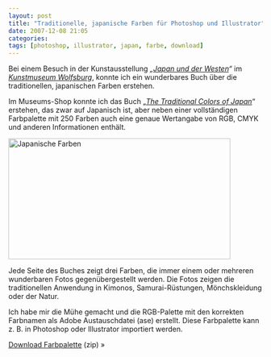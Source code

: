 ```yaml
---
layout: post
title: "Traditionelle, japanische Farben für Photoshop und Illustrator"
date: 2007-12-08 21:05
categories:
tags: [photoshop, illustrator, japan, farbe, download]
---
```


Bei einem Besuch in der Kunstausstellung *„[Japan und der Westen](http://www.kunstmuseum-wolfsburg.de/2007/japanandthewest/ "Kunstmuseum-Wolfsburg")“* im *[Kunstmuseum Wolfsburg](http://www.kunstmuseum-wolfsburg.de/ "Kunstmuseum-Wolfsburg")*, konnte ich ein wunderbares Buch über die traditionellen, japanischen Farben erstehen.

<!-- more -->

Im Museums-Shop konnte ich das Buch „*<a href="http://www.amazon.de/gp/product/4894445786?ie=UTF8&tag=kogakurede-21&linkCode=as2&camp=1638&creative=6742&creativeASIN=4894445786">The Traditional Colors of Japan</a>*“ erstehen, das zwar auf Japanisch ist, aber neben einer vollständigen Farbpalette mit 250 Farben auch eine genaue Wertangabe von RGB, CMYK und anderen Informationen enthält.

<img src="/images/japanische-farben.png" width="440" height="240" alt="Japanische Farben" title="Japanische Farben" />

Jede Seite des Buches zeigt drei Farben, die immer einem oder mehreren wunderbaren Fotos gegenübergestellt werden. Die Fotos zeigen die traditionellen Anwendung in Kimonos, Samurai-Rüstungen, Mönchskleidung oder der Natur.

Ich habe mir die Mühe gemacht und die RGB-Palette mit den korrekten Farbnamen als Adobe Austauschdatei (ase) erstellt. Diese Farbpalette kann z. B. in Photoshop oder Illustrator importiert werden.

<div class="download">
    <p><a href="/files/traditional-colors-of-japan-rgb.zip">Download Farbpalette</a> (zip) »</p>
</div>
